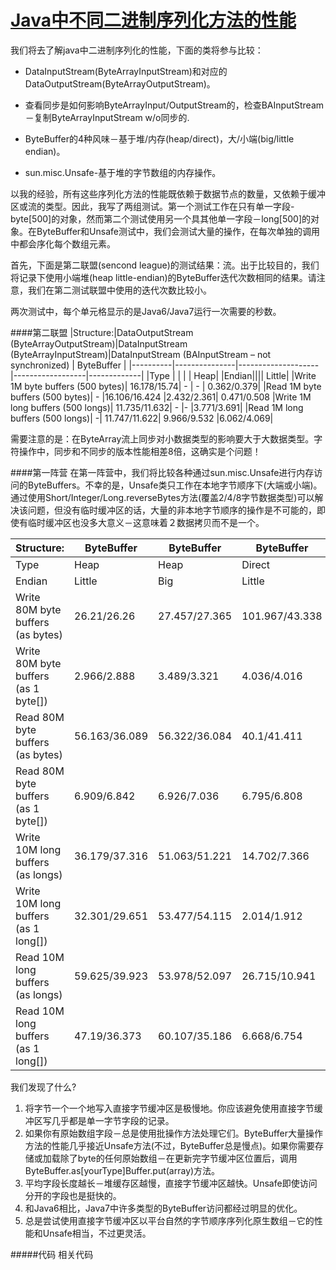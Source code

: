 [Java中不同二进制序列化方法的性能](http://java-performance.info/various-methods-of-binary-serialization-in-java/)
=============================
我们将去了解java中二进制序列化的性能，下面的类将参与比较：
* DataInputStream(ByteArrayInputStream)和对应的DataOutputStream(ByteArrayOutputStream)。

* 查看同步是如何影响ByteArrayInput/OutputStream的，检查BAInputStream－复制ByteArrayInputStream w/o同步的.

* ByteBuffer的4种风味－基于堆/内存(heap/direct)，大/小端(big/little endian)。

* sun.misc.Unsafe-基于堆的字节数组的内存操作。

以我的经验，所有这些序列化方法的性能既依赖于数据节点的数量，又依赖于缓冲区或流的类型。因此，我写了两组测试。第一个测试工作在只有单一字段-byte[500]的对象，然而第二个测试使用另一个具其他单一字段－long[500]的对象。在ByteBuffer和Unsafe测试中，我们会测试大量的操作，在每次单独的调用中都会序化每个数组元素。

首先，下面是第二联盟(sencond league)的测试结果：流。出于比较目的，我们将记录下使用小端堆(heap little-endian)的ByteBuffer迭代次数相同的结果。请注意，我们在第二测试联盟中使用的迭代次数比较小。

两次测试中，每个单元格显示的是Java6/Java7运行一次需要的秒数。

####第二联盟
|Structure:|DataOutputStream (ByteArrayOutputStream)|DataInputStream (ByteArrayInputStream)|DataInputStream (BAInputStream – not synchronized) |	ByteBuffer |
|----------|---------------|--------------------|------------------|-------------|
|Type | | | |	 	Heap|
|Endian||||	 	 	 	Little|
|Write 1M byte buffers (500 bytes)|	16.178/15.74| - | - |	0.362/0.379|
|Read 1M byte buffers (500 bytes)|	-	|16.106/16.424	|2.432/2.361|	0.471/0.508
|Write 1M long buffers (500 longs)|	11.735/11.632|	-	|-	|3.771/3.691|
|Read 1M long buffers (500 longs)|	-|	11.747/11.622|	9.966/9.532	|6.062/4.069|

需要注意的是：在ByteArray流上同步对小数据类型的影响要大于大数据类型。字符操作中，同步和不同步的版本性能相差8倍，这确实是个问题！

####第一阵营
在第一阵营中，我们将比较各种通过sun.misc.Unsafe进行内存访问的ByteBuffers。不幸的是，Unsafe类只工作在本地字节顺序下(大端或小端)。通过使用Short/Integer/Long.reverseBytes方法(覆盖2/4/8字节数据类型)可以解决该问题，但没有临时缓冲区的话，大量的非本地字节顺序的操作是不可能的，即使有临时缓冲区也没多大意义－这意味着２数据拷贝而不是一个。

Structure:|ByteBuffer|ByteBuffer|ByteBuffer|ByteBuffer| Unsafe
-------------|------------|---------|-------|---------|---------
Type | 	Heap	|Heap	|Direct	|Direct|	| 	 
Endian|	Little|	Big|	Little|	Big	|Little (native)
Write 80M byte buffers (as bytes)|26.21/26.26|27.457/27.365|	101.967/43.338	|102.912/43.396	|31.578/31.846
Write 80M byte buffers (as 1 byte[])|2.966/2.888|3.489/3.321|4.036/4.016|	4.27/4.038	|2.456/2.035
Read 80M byte buffers (as bytes)|	56.163/36.089	|56.322/36.084	|40.1/41.411	|40.519/41.195|	36.68/41.711
Read 80M byte buffers (as 1 byte[])	|6.909/6.842|	6.926/7.036|	6.795/6.808	|7.377/7.176	|6.307/6.317
Write 10M long buffers (as longs)|	36.179/37.316|	51.063/51.221|	14.702/7.366|	64.305/10.127|	7.301/6.699
Write 10M long buffers (as 1 long[])|	32.301/29.651|	53.477/54.115|	2.014/1.912	|27.265/28.319|	1.703/1.701
Read 10M long buffers (as longs)	|59.625/39.923|	53.978/52.097	|26.715/10.941	|67.355/15.932	|8.492/10.026
Read 10M long buffers (as 1 long[])|	47.19/36.373|	60.107/35.186	|6.668/6.754	|32.925/35.071|	6.075/6.143


我们发现了什么?
1. 将字节一个一个地写入直接字节缓冲区是极慢地。你应该避免使用直接字节缓冲区写几乎都是单一字节字段的记录。
2. 如果你有原始数组字段－总是使用批操作方法处理它们。ByteBuffer大量操作方法的性能几乎接近Unsafe方法(不过，ByteBuffer总是慢点)。如果你需要存储或加载除了byte的任何原始数组－在更新完字节缓冲区位置后，调用ByteBuffer.as[yourType]Buffer.put(array)方法。
3. 平均字段长度越长－堆缓存区越慢，直接字节缓冲区越快。Unsafe即使访问分开的字段也是挺快的。
4. 和Java6相比，Java7中许多类型的ByteBuffer访问都经过明显的优化。
5. 总是尝试使用直接字节缓冲区以平台自然的字节顺序序列化原生数组－它的性能和Unsafe相当，不过更灵活。

#####代码
相关代码

